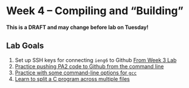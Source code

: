 # Week 4 – Compiling and “Building”

**This is a DRAFT and may change before lab on Tuesday!**

## Lab Goals

1. Set up SSH keys for connecting `ieng6` to Github [From Week 3 Lab](https://ucsd-cse29.github.io/fa24/week3/index.html#42---git-cli-commands)
2. [Practice pushing PA2 code to Github from the command line](./push-pa2-code.html)
4. [Practice with some command-line options for `gcc`](./asan.html)
3. [Learn to split a C program across multiple files]()

